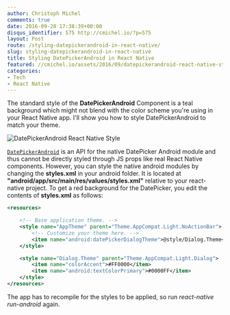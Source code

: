 ```yaml
---
author: Christoph Michel
comments: true
date: 2016-09-28 17:38:39+00:00
disqus_identifier: 575 http://cmichel.io/?p=575
layout: Post
route: /styling-datepickerandroid-in-react-native/
slug: styling-datepickerandroid-in-react-native
title: Styling DatePickerAndroid in React Native
featured: //cmichel.io/assets/2016/09/datepickerandroid-react-native-style-1.png
categories:
- Tech
- React Native
---
```

The standard style of the **DatePickerAndroid** Component is a teal background which might not blend with the color scheme you're using in your React Native app. I'll show you how to style DatePickerAndroid to match your theme.

![DatePickerAndroid React Native Style](http://cmichel.io/assets/2016/09/datepickerandroid-react-native-style-1.png)

[`DatePickerAndroid`](https://facebook.github.io/react-native/docs/datepickerandroid.html) is an API for the native DatePicker Android module and thus cannot be directly styled through JS props like real React Native components. However, you can style the native android modules by changing the **styles.xml** in your android folder. It is located at **"android/app/src/main/res/values/styles.xml"** relative to your react-native project. To get a red background for the DatePicker, you edit the contents of **styles.xml** as follows:

```XML
<resources>

    <!-- Base application theme. -->
    <style name="AppTheme" parent="Theme.AppCompat.Light.NoActionBar">
        <!-- Customize your theme here. -->
        <item name="android:datePickerDialogTheme">@style/Dialog.Theme</item>
    </style>

	<style name="Dialog.Theme" parent="Theme.AppCompat.Light.Dialog">
	    <item name="colorAccent">#FF0000</item>
	    <item name="android:textColorPrimary">#0000FF</item>
 	</style>
</resources>
```

The app has to recompile for the styles to be applied, so run _react-native run-android_ again.
